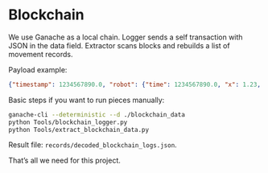 # Blockchain

We use Ganache as a local chain. Logger sends a self transaction with JSON in the data field. Extractor scans blocks and rebuilds a list of movement records.

Payload example:
```json
{"timestamp": 1234567890.0, "robot": {"time": 1234567890.0, "x": 1.23, "y": -0.45, "status": "moving"}}
```

Basic steps if you want to run pieces manually:
```bash
ganache-cli --deterministic --d ./blockchain_data
python Tools/blockchain_logger.py
python Tools/extract_blockchain_data.py
```

Result file: `records/decoded_blockchain_logs.json`.

That’s all we need for this project.
